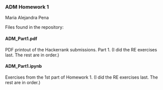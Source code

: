 ### ADM Homework 1
Maria Alejandra Pena

Files found in the repository:
#### ADM_Part1.pdf
PDF printout of the Hackerrank submissions. Part 1.
(I did the RE exercises last. The rest are in order.)

#### ADM_Part1.ipynb
Exercises from the 1st part of Homework 1.
(I did the RE exercises last. The rest are in order.)

